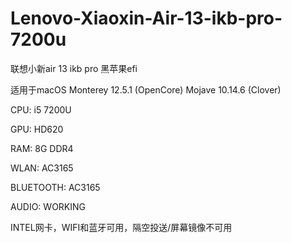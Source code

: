 # Lenovo-Xiaoxin-Air-13-ikb-pro-7200u

联想小新air 13 ikb pro 黑苹果efi

适用于macOS Monterey 12.5.1 (OpenCore)
            Mojave 10.14.6  (Clover)

CPU: i5 7200U

GPU: HD620

RAM: 8G DDR4

WLAN: AC3165

BLUETOOTH: AC3165

AUDIO: WORKING

INTEL网卡，WIFI和蓝牙可用，隔空投送/屏幕镜像不可用
